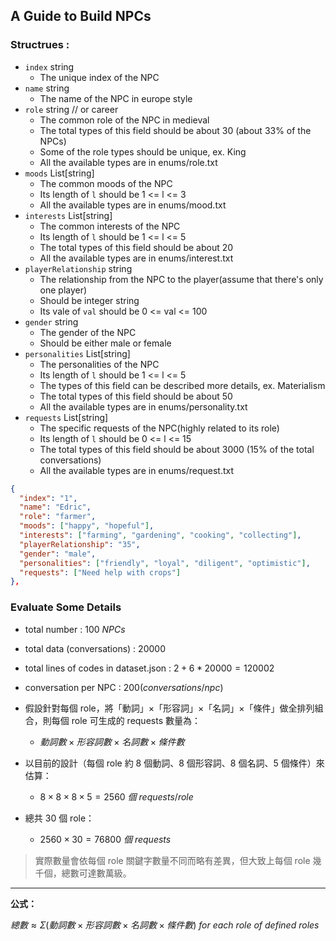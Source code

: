 ## A Guide to Build NPCs

### Structrues :

- `index` string
  - The unique index of the NPC
- `name` string
  - The name of the NPC in europe style
- `role` string // or career
  - The common role of the NPC in medieval
  - The total types of this field should be about 30 (about 33% of the NPCs)
  - Some of the role types should be unique, ex. King
  - All the available types are in enums/role.txt
- `moods` List[string]
  - The common moods of the NPC
  - Its length of `l` should be 1 <= l <= 3
  - All the available types are in enums/mood.txt
- `interests` List[string]
  - The common interests of the NPC
  - Its length of `l` should be 1 <= l <= 5
  - The total types of this field should be about 20
  - All the available types are in enums/interest.txt
- `playerRelationship` string
  - The relationship from the NPC to the player(assume that there's only one player)
  - Should be integer string
  - Its vale of `val` should be 0 <= val <= 100
- `gender` string
  - The gender of the NPC
  - Should be either male or female
- `personalities` List[string]
  - The personalities of the NPC
  - Its length of `l` should be 1 <= l <= 5
  - The types of this field can be described more details, ex. Materialism
  - The total types of this field should be about 50
  - All the available types are in enums/personality.txt
- `requests` List[string]
  - The specific requests of the NPC(highly related to its role)
  - Its length of `l` should be 0 <= l <= 15
  - The total types of this field should be about 3000 (15% of the total conversations)
  - All the available types are in enums/request.txt

```json
{
  "index": "1",
  "name": "Edric",
  "role": "farmer",
  "moods": ["happy", "hopeful"],
  "interests": ["farming", "gardening", "cooking", "collecting"],
  "playerRelationship": "35",
  "gender": "male",
  "personalities": ["friendly", "loyal", "diligent", "optimistic"],
  "requests": ["Need help with crops"]
},
```

### Evaluate Some Details

- total number : $100\ NPCs$

- total data (conversations) : $20000$

- total lines of codes in dataset.json : $2 + 6 * 20000 = 120002$

- conversation per NPC : $200 (conversations/npc)$

- 假設針對每個 role，將「動詞」×「形容詞」×「名詞」×「條件」做全排列組合，則每個 role 可生成的 requests 數量為：

  - $動詞數 × 形容詞數 × 名詞數 × 條件數$

- 以目前的設計（每個 role 約 8 個動詞、8 個形容詞、8 個名詞、5 個條件）來估算：

  - $8 × 8 × 8 × 5 = 2560\ 個\ requests/role$

- 總共 30 個 role：
  - $2560 × 30 = 76800\ 個\ requests$

> 實際數量會依每個 role 關鍵字數量不同而略有差異，但大致上每個 role 幾千個，總數可達數萬級。

---

**公式：**

$總數 ≈ Σ (動詞數 × 形容詞數 × 名詞數 × 條件數)\ for\ each\ role\ of\ defined\ roles$
